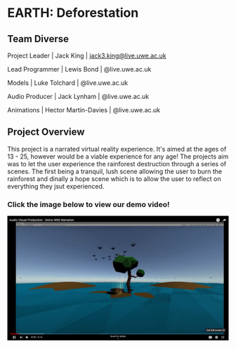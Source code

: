 # EARTH: Deforestation
## Team Diverse

Project Leader | Jack King | jack3.king@live.uwe.ac.uk

Lead Programmer | Lewis Bond | @live.uwe.ac.uk

Models | Luke Tolchard | @live.uwe.ac.uk

Audio Producer | Jack Lynham | @live.uwe.ac.uk

Animations | Hector Martin-Davies | @live.uwe.ac.uk

## Project Overview
This project is a narrated virtual reality experience. It's aimed at the ages of 13 - 25, however would be a viable experience for any age! 
The projects aim was to let the user experience the rainforest destruction through a series of scenes. The first being a tranquil, lush scene
allowing the user to burn the rainforest and dinally a hope scene which is to allow the user to reflect on everything they jsut experienced.


### Click the image below to view our demo video!
[![Watch the video](header.jpg)](https://youtu.be/KvoVolWkTR4)
